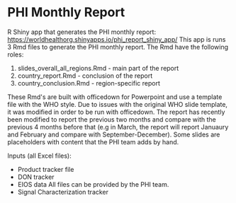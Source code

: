 # PHI Monthly Report

R Shiny app that generates the PHI monthly report: https://worldhealthorg.shinyapps.io/phi_report_shiny_app/ 
This app is runs 3 Rmd files to generate the PHI monthly report. The Rmd have the following roles:

1. slides_overall_all_regions.Rmd - main part of the report
2. country_report.Rmd - conclusion of the report
3. country_conclusion.Rmd - region-specific report


These Rmd's are built with officedown for Powerpoint and use a template file with the WHO style. Due to issues with the original WHO slide template, it was modified in order to be run with officedown.
The report has recently been modified to report the previous two months and compare with the previous 4 months before that (e.g in March, the report will report Januaury and February and compare with September-December). Some slides are placeholders with content that the PHI team adds by hand.

Inputs (all Excel files):
* Product tracker file
* DON tracker
* EIOS data All files can be provided by the PHI team.
* Signal Characterization tracker


